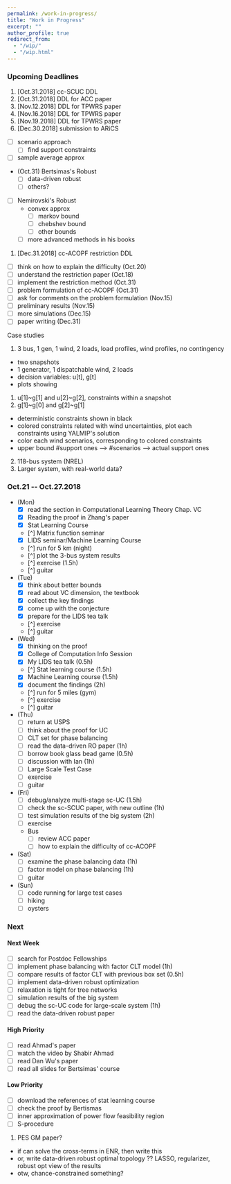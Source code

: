 ```yaml
---
permalink: /work-in-progress/
title: "Work in Progress"
excerpt: ""
author_profile: true
redirect_from: 
  - "/wip/"
  - "/wip.html"
---
```


### Upcoming Deadlines

1. [Oct.31.2018] cc-SCUC DDL
1. [Oct.31.2018] DDL for ACC paper
1. [Nov.12.2018] DDL for TPWRS paper
1. [Nov.16.2018] DDL for TPWRS paper
1. [Nov.19.2018] DDL for TPWRS paper
1. [Dec.30.2018] submission to ARiCS
  - [ ] scenario approach
    - [ ] find support constraints
  - [ ] sample average approx
  - (Oct.31) Bertsimas's Robust
    - [ ] data-driven robust
    - [ ] others?
  - [ ] Nemirovski's Robust
    - convex approx
      - [ ] markov bound
      - [ ] chebshev bound
      - [ ] other bounds
    - [ ] more advanced methods in his books
1. [Dec.31.2018] cc-ACOPF restriction DDL
  - [ ] think on how to explain the difficulty (Oct.20)
  - [ ] understand the restriction paper (Oct.18)
  - [ ] implement the restriction method (Oct.31)
  - [ ] problem formulation of cc-ACOPF (Oct.31)
  - [ ] ask for comments on the problem formulation (Nov.15)
  - [ ] preliminary results (Nov.15)
  - [ ] more simulations (Dec.15)
  - [ ] paper writing (Dec.31)

Case studies
1. 3 bus, 1 gen, 1 wind, 2 loads, load profiles, wind profiles, no contingency
  - two snapshots
  - 1 generator, 1 dispatchable wind, 2 loads
  - decision variables: u[t], g[t]
  - plots showing
  1. u[1]~g[1] and u[2]~g[2], constraints within a snapshot
  2. g[1]~g[0] and g[2]~g[1]
  - deterministic constraints shown in black
  - colored constraints related with wind uncertainties, plot each constraints using YALMIP's solution
  - color each wind scenarios, corresponding to colored constraints
  - upper bound #support ones --> #scenarios --> actual support ones
2. 118-bus system (NREL)
3. Larger system, with real-world data?

### Oct.21 -- Oct.27.2018
* (Mon) 
  - [x] read the section in Computational Learning Theory Chap. VC
  - [x] Reading the proof in Zhang's paper 
  - [x] Stat Learning Course
  - [^] Matrix function seminar
  - [x] LIDS seminar/Machine Learning Course
  - [^] run for 5 km (night)
  - [^] plot the 3-bus system results 
  - [^] exercise (1.5h) 
  - [^] guitar
* (Tue) 
  - [x] think about better bounds
  - [x] read about VC dimension, the textbook
  - [x] collect the key findings
  - [x] come up with the conjecture
  - [x] prepare for the LIDS tea talk
  - [^] exercise 
  - [^] guitar 
* (Wed) 
  - [x] thinking on the proof
  - [x] College of Computation Info Session
  - [x] My LIDS tea talk (0.5h) 
  - [^] Stat learning course (1.5h) 
  - [x] Machine Learning course (1.5h) 
  - [x] document the findings (2h) 
  - [^] run for 5 miles (gym) 
  - [^] exercise 
  - [^] guitar  
* (Thu) 
  - [ ] return at USPS
  - [ ] think about the proof for UC
  - [ ] CLT set for phase balancing
  - [ ] read the data-driven RO paper (1h) 
  - [ ] borrow book glass bead game (0.5h)
  - [ ] discussion with Ian (1h)
  - [ ] Large Scale Test Case
  - [ ] exercise 
  - [ ] guitar 
* (Fri) 
  - [ ] debug/analyze multi-stage sc-UC (1.5h)
  - [ ] check the sc-SCUC paper, with new outline (1h) 
  - [ ] test simulation results of the big system (2h) 
  - [ ] exercise 
  - Bus
    - [ ] review ACC paper
    - [ ] how to explain the difficulty of cc-ACOPF
* (Sat) 
  - [ ] examine the phase balancing data (1h) 
  - [ ] factor model on phase balancing (1h) 
  - [ ] guitar 
* (Sun) 
  - [ ] code running for large test cases 
  - [ ] hiking 
  - [ ] oysters 

### Next
#### Next Week
- [ ] search for Postdoc Fellowships
- [ ] implement phase balancing with factor CLT model (1h)
- [ ] compare results of factor CLT with previous box set (0.5h)
- [ ] implement data-driven robust optimization 
- [ ] relaxation is tight for tree networks
- [ ] simulation results of the big system
- [ ] debug the sc-UC code for large-scale system (1h)
- [ ] read the data-driven robust paper

#### High Priority
- [ ] read Ahmad's paper
- [ ] watch the video by Shabir Ahmad
- [ ] read Dan Wu's paper
- [ ] read all slides for Bertsimas' course

#### Low Priority
- [ ] download the references of stat learning course
- [ ] check the proof by Bertismas
- [ ] inner approximation of power flow feasibility region
- [ ] S-procedure 
1. PES GM paper?
  - if can solve the cross-terms in ENR, then write this
  - or, write data-driven robust optimal topology ?? LASSO, regularizer, robust opt view of the results 
  - otw, chance-constrained something?
